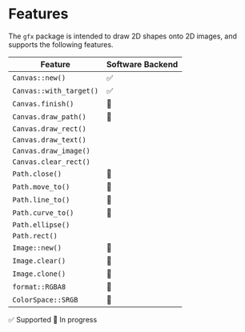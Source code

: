 # Features

The `gfx` package is intended to draw 2D shapes onto 2D images, and supports the
following features.

Feature                 | Software Backend
------------------------|-----------------
`Canvas::new()`         | ✅
`Canvas::with_target()` | ✅
`Canvas.finish()`       | 🚧
`Canvas.draw_path()`    | 🚧
`Canvas.draw_rect()`    | 
`Canvas.draw_text()`    | 
`Canvas.draw_image()`   | 
`Canvas.clear_rect()`   | 
`Path.close()`          | 🚧
`Path.move_to()`        | 🚧
`Path.line_to()`        | 🚧
`Path.curve_to()`       | 🚧
`Path.ellipse()`        | 
`Path.rect()`           | 
`Image::new()`          | 🚧
`Image.clear()`         | 🚧
`Image.clone()`         | 🚧
`format::RGBA8`         | 🚧
`ColorSpace::SRGB`      | 🚧

✅ Supported 🚧 In progress
